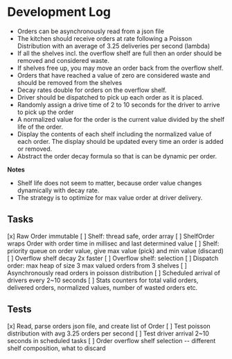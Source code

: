 # Development Log

- Orders can be asynchronously read from a json file
- The kitchen should receive orders at rate following a Poisson Distribution with an average of 3.25 deliveries per second (lambda)
- If all the shelves incl. the overflow shelf are full then an order should be removed and considered waste. 
- If shelves free up, you may move an order back from the overflow shelf.
- Orders that have reached a value of zero are considered waste and should be removed from the shelves
- Decay rates double for orders on the overflow shelf.
- Driver should be dispatched to pick up each order as it is placed.
- Randomly assign a drive time of 2 to 10 seconds for the driver to arrive to pick up the order
- A normalized value for the order is the current value divided by the shelf life of the order.
- Display the contents of each shelf including the normalized value of each order. The display should be updated every time an order is added or removed.
- Abstract the order decay formula so that is can be dynamic per order.

__Notes__

- Shelf life does not seem to matter, because order value changes dynamically with decay rate. 
- The strategy is to optimize for max value order at driver delivery.

## Tasks

[x] Raw Order immutable 
[ ] Shelf: thread safe, order array 
[ ] ShelfOrder wraps Order with order time in millisec and last determined value
[ ] Shelf: priority queue on order value, give max value (pick) and min value (discard)
[ ] Overflow shelf decay 2x faster
[ ] Overflow shelf: selection
[ ] Dispatch order: max heap of size 3 max valued orders from 3 shelves
[ ] Asynchronously read orders in poisson distribution
[ ] Scheduled arrival of drivers every 2~10 seconds
[ ] Stats counters for total valid orders, delivered orders, normalized values, number of wasted orders etc.

## Tests

[x] Read, parse orders json file, and create list of Order
[ ] Test poisson distribution with avg 3.25 orders per second
[ ] Test driver arrival 2~10 seconds in scheduled tasks
[ ] Order overflow shelf selection -- different shelf composition, what to discard 
